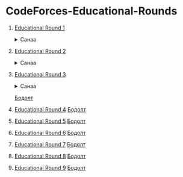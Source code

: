# CodeForces-Educational-Rounds

1. [Educational Round 1](https://codeforces.com/contest/598)  
   <details>
      <summary>Санаа</summary>
      <details>
         <summary>A. Tricky Sum</summary>
         
            Sum = n * (n + 1) / 2 - 2 * B  
            B = 2^0 + 2^1 + 2^2 + ... + 2^x = 2^{(x + 1)} - 1

   [Show Code](https://github.com/uchikhanz/CodeForces-Educational-Round/blob/main/Round%201/A.%20Tricky%20Sum.cpp/)
      </details>
      <details>
         <summary>B. Queries on A String</summary>
         
            Query бүрт өгөгдсөн үйлдлийг хийхэд болно.
   [Show Code](https://github.com/uchikhanz/CodeForces-Educational-Round/blob/main/Round%201/B.%20Queries%20on%20a%20String.cpp/)
   </details>
      <details>
         <summary>C. Nearest vectors</summary>

            atan2l ашиглан X тэнхлэгтэй үүсгэх өнцөг бүрийг олж соортлон, зэрэгцэн орших вектор  
            бүрийн хоорондох өнцгийг олж хамгийн багыг нь сонгон авна.
   [Show Code](https://github.com/uchikhanz/CodeForces-Educational-Round/blob/main/Round%201/C.%20Nearest%20vectors.cpp/)
      </details>
      <details>
         <summary>D. Igor In the Museum</summary>
   
            Grid DFS ашиглан өгөгдсөн цэгээс үзэх боломжтой зургуудын тоог олно. Тэгээд
            тухайн цэгийн хүүхэд бүрт уг тоог өгөх ба тухайн цэгүүдэд очиж үзсэн гэж тооцно.
            Хэрэв өмнө очиж үзээгүй цэг байвал DFS функц дуудна. Үгүй бол тухайн цэгийн
            эцгээс уг тоог авна.
   [Show Code](https://github.com/uchikhanz/CodeForces-Educational-Round/blob/main/Round%201/D.%20Igor%20In%20the%20Museum.cpp/)
      </details>
   </details>  
      
3. [Educational Round 2](https://codeforces.com/contest/600)
   <details>
      <summary>Санаа</summary>
      <details>
         <summary>A. Extract Numbers</summary>

            Өгөгдсөн нөхцөлийн дараа ',' эсвэл ';'-р салгаад тоо мөн эсэхийг шалгахад болно.

   [Show Code](https://github.com/uchikhanz/CodeForces-Educational-Round/blob/main/Round%202/A.%20Extract%20Numbers.cpp/)
      </details>
      <details>
         <summary>B. Queries about less or equal elements</summary>

            Хоёртын хайлт юмуу upper_bound ашиглаад өгөгдсөн нөхцөлийн дагуу бичнэ.
   [Show Code](https://github.com/uchikhanz/CodeForces-Educational-Round/blob/main/Round%202/B.%20Queries%20about%20less%20or%20equal%20elements.cpp/)
      </details>
      <details>
         <summary>C. Make Palindrome</summary>

            Тухайн үсэг тэгш тооны орсон бол ямар нэг асуудал үүсгэхгүй. Харин сондгой орсон тохиолдолд нийт үгийн
            урт сондгой үед хамгийн бага сондгой тоогоор орсон үсгийг үлдээнэ.
   [Show Code](https://github.com/uchikhanz/CodeForces-Educational-Round/blob/main/Round%201/C.%20Make%20Palindrome.cpp/)
      </details>
      <details>
         <summary>D. Area of Two Circles' Intersection</summary>
         
            Өгөгдсөн хоёр тойргийн төвийн зайг бодоод r1 + r2 <= dist байвал 0 байна.
            dist + r1 <= r2 эсвэл dist + r2 <= r1 байх үед аль бага талбайтай тойргийн талбайг хэвлэнэ.
            Эсрэг тохиолдолд тухайн хоёр тойрог яг хоёр цэгээр огтлолцоно. Төсөө ашиглан огтлолын
            талбайг олох томьёо олоход хангалттай.
   [Show Code](https://github.com/uchikhanz/CodeForces-Educational-Round/blob/main/Round%201/D.%20Area%20of%20Two%20Circles'%20Intersection.cpp/)
      </details>
   </details>

   
5. [Educational Round 3](https://codeforces.com/contest/609)
   <details>
      <summary>Санаа</summary>
      <details>
         <summary>A. USB Flash Drives</summary>

            
      </details>
      <details>
         <summary>B. Queries about less or equal elements</summary>
      </details>
      <details>
         <summary>C. Make Palindrome</summary>
      </details>
      <details>
         <summary>D. Area of Two Circles' Intersection</summary>
      </details>
   </details>
   
   [Бодолт](./Round%203/)

7. [Educational Round 4](https://codeforces.com/contest/612)
   [Бодолт](./Round%204/)

8. [Educational Round 5](https://codeforces.com/contest/616)
    [Бодолт](./Round%205/)

9. [Educational Round 6](https://codeforces.com/contest/620)
    [Бодолт](./Round%206/)

10. [Educational Round 7](https://codeforces.com/contest/622)
    [Бодолт](./Round%207/)

11. [Educational Round 8](https://codeforces.com/contest/628)
    [Бодолт](./Round%208/)

12. [Educational Round 9](https://codeforces.com/contest/632)
    [Бодолт](./Round%209/)
